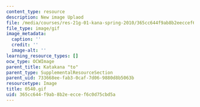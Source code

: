 ```yaml
---
content_type: resource
description: New image Uplaod
file: /media/courses/res-21g-01-kana-spring-2010/365cc644f9ab8b2eeccef6c0d75cbd5a_0540.gif
file_type: image/gif
image_metadata:
  caption: ''
  credit: ''
  image-alt: ''
learning_resource_types: []
ocw_type: OCWImage
parent_title: Katakana "to"
parent_type: SupplementalResourceSection
parent_uid: 733668ee-fab3-0caf-7d06-9880d8b5063b
resourcetype: Image
title: 0540.gif
uid: 365cc644-f9ab-8b2e-ecce-f6c0d75cbd5a
---
```


